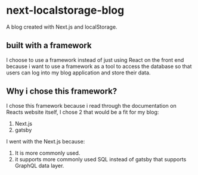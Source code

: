 # next-localstorage-blog
A blog created with Next.js and localStorage.

## built with a framework
I choose to use a framework instead of just using React on the front end because i want to use a framework as a tool to access the database so that users can log into my blog application and store their data.

## Why i chose this framework?
I chose this framework because i read through the documentation on Reacts website itself, I chose 2 that would be a fit for my blog:
1. Next.js
2. gatsby

I went with the Next.js because:
1. It is more commonly used.
2. it supports more commonly used SQL instead of gatsby that supports GraphQL data layer.